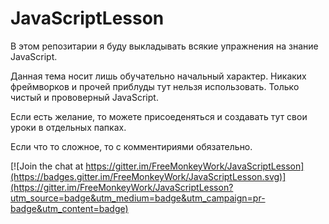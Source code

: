 # JavaScriptLesson
В этом репозитарии я буду выкладывать всякие упражнения на знание JavaScript.

Данная тема носит лишь обучательно начальный характер. Никаких фреймворков и прочей приблуды тут нельзя использовать. Только чистый и прововерный JavaScript.

Если есть желание, то можете присоеденяться и создавать тут свои уроки в отдельных папках.

Если что то сложное, то с комментириями обязательно.

[![Join the chat at https://gitter.im/FreeMonkeyWork/JavaScriptLesson](https://badges.gitter.im/FreeMonkeyWork/JavaScriptLesson.svg)](https://gitter.im/FreeMonkeyWork/JavaScriptLesson?utm_source=badge&utm_medium=badge&utm_campaign=pr-badge&utm_content=badge)